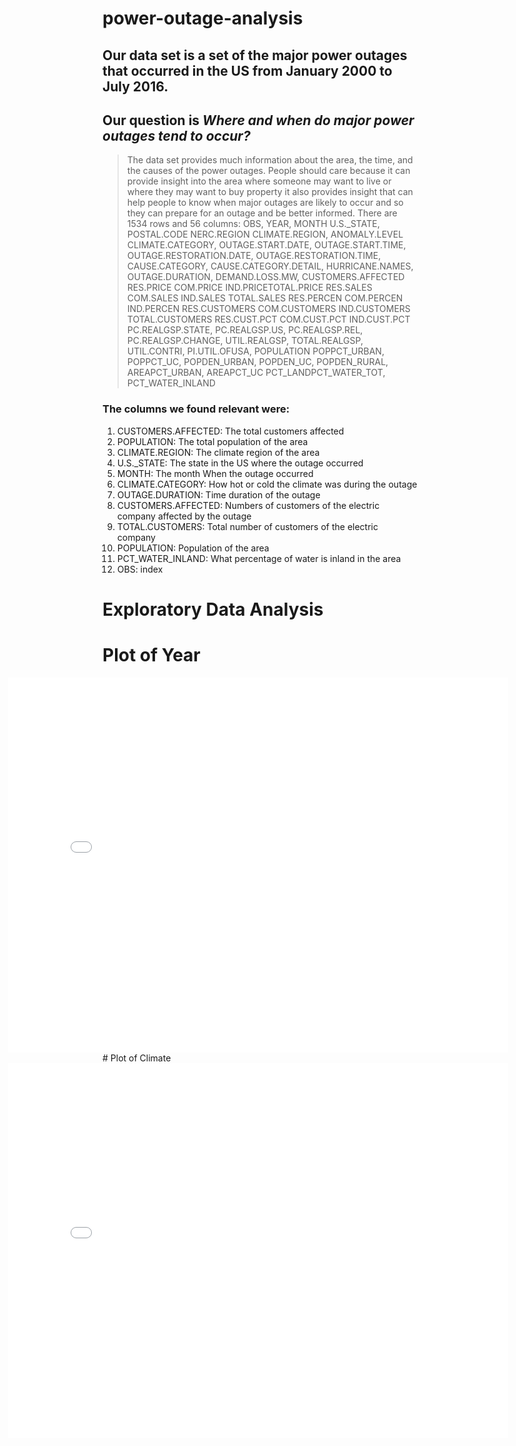 # power-outage-analysis
## Our data set is a set of the major power outages that occurred in the US from January 2000 to July 2016. 
## Our question is *Where and when do major power outages tend to occur?*
> The data set provides much information about the area, the time, and the causes of the power outages. People should care because it can provide insight into the area where someone may want to live or where they may want to buy property it also provides insight that can help people to know when major outages are likely to occur and so they can prepare for an outage and be better informed. There are 1534 rows and 56 columns: OBS, YEAR, MONTH	U.S._STATE, POSTAL.CODE	NERC.REGION	CLIMATE.REGION, ANOMALY.LEVEL	CLIMATE.CATEGORY, OUTAGE.START.DATE, OUTAGE.START.TIME, OUTAGE.RESTORATION.DATE, OUTAGE.RESTORATION.TIME, CAUSE.CATEGORY, CAUSE.CATEGORY.DETAIL, HURRICANE.NAMES, OUTAGE.DURATION, DEMAND.LOSS.MW, CUSTOMERS.AFFECTED	RES.PRICE	COM.PRICE	IND.PRICETOTAL.PRICE	RES.SALES	COM.SALES	IND.SALES	TOTAL.SALES	RES.PERCEN	COM.PERCEN	IND.PERCEN	RES.CUSTOMERS	COM.CUSTOMERS	IND.CUSTOMERS	TOTAL.CUSTOMERS	RES.CUST.PCT	COM.CUST.PCT	IND.CUST.PCT	PC.REALGSP.STATE, PC.REALGSP.US, PC.REALGSP.REL, PC.REALGSP.CHANGE, UTIL.REALGSP, TOTAL.REALGSP, UTIL.CONTRI, PI.UTIL.OFUSA, POPULATION	POPPCT_URBAN, POPPCT_UC, POPDEN_URBAN, POPDEN_UC, POPDEN_RURAL, AREAPCT_URBAN, AREAPCT_UC	PCT_LANDPCT_WATER_TOT, PCT_WATER_INLAND 
>
### The columns we found relevant were:
1. CUSTOMERS.AFFECTED: The total customers affected
2. POPULATION: The total population of the area
3. CLIMATE.REGION: The climate region of the area 
4. U.S._STATE: The state in the US where the outage occurred
5. MONTH: The month When the outage occurred
6. CLIMATE.CATEGORY: How hot or cold the climate was during the outage
7. OUTAGE.DURATION: Time duration of the outage
8. CUSTOMERS.AFFECTED: Numbers of customers of the electric company affected by the outage
9. TOTAL.CUSTOMERS: Total number of customers of the electric company
10. POPULATION: Population of the area
11. PCT_WATER_INLAND: What percentage of water is inland in the area
12. OBS: index

# Exploratory Data Analysis

# Plot of Year
<iframe src="assets/Year_plot.html" width=800 height=600 frameBorder=0  style = "position: relative; right: 30%" ></iframe>
# Plot of Climate
<iframe src="assets/Climate_plot.html" width=800 height=600 frameBorder=0  style = "position: relative; right: 30%"></iframe>
